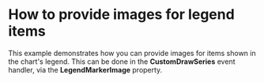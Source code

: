# How to provide images for legend items


<p>This example demonstrates how you can provide images for items shown in the chart's legend. This can be done in the <strong>CustomDrawSeries</strong> event handler, via the <strong>LegendMarkerImage</strong> property.</p>

<br/>


